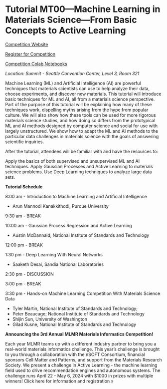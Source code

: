 # Tutorial MT00—Machine Learning in Materials Science—From Basic Concepts to Active Learning

[Competition Website](https://machine-learning-for-materials-research.github.io/MLMR-Competition/)

[Register for Competition](https://forms.gle/EYByMHVM8BS6VdnX7)

[Competition Colab Notebooks](https://drive.google.com/drive/folders/1uRmtCunD8RFdhegQHWaAj2rSi6nRGU4L?usp=sharing)


*Location: Summit - Seattle Convention Center, Level 3, Room 321*

Machine Learning (ML) and Artificial Intelligence (AI) are powerful techniques that materials scientists can use to help analyze their data, choose experiments, and discover new materials. This tutorial will introduce basic techniques for ML and AI, all from a materials science perspective. Part of the purpose of this tutorial will be explaining how many of these techniques work, dispelling myths arising from the hype from popular culture. We will also show how these tools can be used for more rigorous materials science studies, and how doing so differs from the prototypical ML and AI methods designed by computer science and social for use with largely unstructured. We show how to adapt the ML and AI methods to the particular data challenges in materials science with the goals of answering scientific inquiries.  

After the tutorial, attendees will be familiar with and have the resources to:

Apply the basics of both supervised and unsupervised ML and AI techniques.
Apply Gaussian Processes and Active Learning to materials science problems.
Use Deep Learning techniques to analyze large data sets.
 

**Tutorial Schedule**

8:00 am - Introduction to Machine Learning and Artificial Intelligence

- Arun Mannodi Kanakkithodi, Purdue University


9:30 am - BREAK

 

10:00 am - Gaussian Process Regression and Active Learning

- Austin McDannald, National Institute of Standards and Technology

12:00 pm - BREAK

1:30 pm - Deep Learning With Neural Networks
- Saaketh Desai, Sandia National Laboratories

2:30 pm - DISCUSSION

3:00 pm - BREAK

3:30 pm - Hands-on Machine Learning Competition With Materials Science Data

- Tyler Martin, National Institute of Standards and Technology; 
- Peter Beaucage; National Institute of Standards and Technology
- Shijin Sun, University of Washington
- Gilad Kusne, National Institute of Standards and Technology

**Announcing the 3rd Annual MLMR Materials Informatics Competition!**

Each year MLMR teams up with a different industry partner to bring you a real-world materials informatics challenge. This year’s challenge is brought to you through a collaboration with the nSOFT Consortium, financial sponsors Cell Matter and Patterns, and support from the Materials Research Society. We present a challenge in Active Learning - the machine learning field used to drive recommendation engines and autonomous systems. The challenge runs April 22 - May 6, 2024 with $1000 in prizes with multiple winners! Click here for information and registration »




